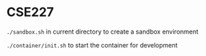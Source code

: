 # CSE227

`./sandbox.sh` in current directory to create a sandbox environment

`./container/init.sh` to start the container for development